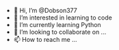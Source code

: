 - 👋 Hi, I’m @Dobson377
- 👀 I’m interested in learning to code
- 🌱 I’m currently learning Python
- 💞️ I’m looking to collaborate on ...
- 📫 How to reach me ...

<!---
Dobson377/Dobson377 is a ✨ special ✨ repository because its `README.md` (this file) appears on your GitHub profile.
You can click the Preview link to take a look at your changes.
--->
